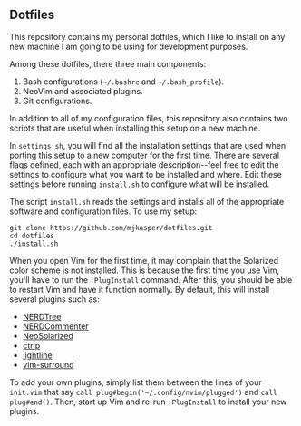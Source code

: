 ## Dotfiles

This repository contains my personal dotfiles, which I like to install on any new machine I am going to be using for development purposes.

Among these dotfiles, there three main components:

1. Bash configurations (`~/.bashrc` and `~/.bash_profile`).
2. NeoVim and associated plugins.
3. Git configurations.

In addition to all of my configuration files, this repository also contains two scripts that are useful when installing this setup on a new machine. 

In `settings.sh`, you will find all the installation settings that are used when porting this setup to a new computer for the first time. There are several flags defined, each with an appropriate description--feel free to edit the settings to configure what you want to be installed and where. Edit these settings before running `install.sh` to configure what will be installed.

The script `install.sh` reads the settings and installs all of the appropriate software and configuration files. To use my setup:

```
git clone https://github.com/mjkasper/dotfiles.git
cd dotfiles
./install.sh
```

When you open Vim for the first time, it may complain that the Solarized color scheme is not installed. This is because the first time you use Vim, you'll have to run the `:PlugInstall` command. After this, you should be able to restart Vim and have it function normally. By default, this will install several plugins such as:

- [NERDTree](https://github.com/scrooloose/nerdtree)
- [NERDCommenter](https://github.com/scrooloose/nerdcommenter)
- [NeoSolarized](https://github.com/icymind/NeoSolarized)
- [ctrlp](https://github.com/kien/ctrlp.vim)
- [lightline](https://github.com/itchyny/lightline.vim)
- [vim-surround](https://github.com/tpope/vim-surround)

To add your own plugins, simply list them between the lines of your `init.vim` that say `call plug#begin('~/.config/nvim/plugged')` and `call plug#end()`. Then, start up Vim and re-run `:PlugInstall` to install your new plugins.
